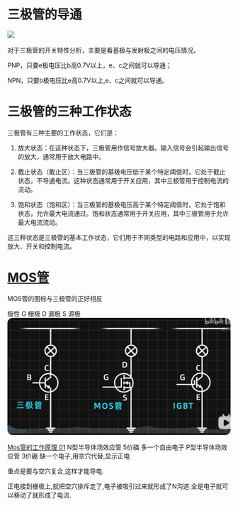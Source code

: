 # 三极管的导通

![](assets/Pasted%20image%2020231012093229.png)

对于三极管的开关特性分析，主要是看基极与发射极之间的电压情况。

PNP，只要e极电压比b高0.7V以上，e、c之间就可以导通；

NPN，只要b极电压比e高0.7V以上,e、c之间就可以导通。

# 三极管的三种工作状态
  
三极管有三种主要的工作状态，它们是：

1.  放大状态：在这种状态下，三极管用作信号放大器。输入信号会引起输出信号的放大，通常用于放大电路中。
    
2.  截止状态（截止区）：当三极管的基极电压低于某个特定阈值时，它处于截止状态，不导通电流。这种状态通常用于开关应用，其中三极管用于控制电流的流动。
    
3.  饱和状态（饱和区）：当三极管的基极电压高于某个特定阈值时，它处于饱和状态，允许最大电流通过。饱和状态通常用于开关应用，其中三极管用于允许最大电流流动。
    

这三种状态是三极管的基本工作状态，它们用于不同类型的电路和应用中，以实现放大、开关和控制电流。


# [MOS管](https://blog.csdn.net/weixin_42328389/article/details/123922558)
MOS管的图标与三极管的正好相反


极性
G 栅极 D 漏极 S 源极
![](assets/Pasted%20image%2020231019101936.png)


[Mos管的工作原理 01](https://www.bilibili.com/video/BV1344y167qm/?spm_id_from=333.337.search-card.all.click&vd_source=2f6e531d9d833ca7fdcd8c5bb99bd1bb)
N型半导体场效应管 5价磷 多一个自由电子
P型半导体场效应管 3价硼 缺一个电子,用空穴代替,显示正电

重点是要与空穴复合,这样才能导电.

正电接到栅极上,就把空穴排斥走了,电子被吸引过来就形成了N沟道.全是电子就可以移动了就形成了电流.

